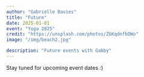 ```yaml
---
author: "Gabrielle Davies"
title: "Future"
date: 2025-01-01
event: "Yoga 2025"
credit: "https://unsplash.com/photos/ZGKqdnfbOWo"
image: "/img/beach2.jpg"

description: "Future events with Gabby"
---
```


Stay tuned for upcoming event dates :) 


<!--more-->
